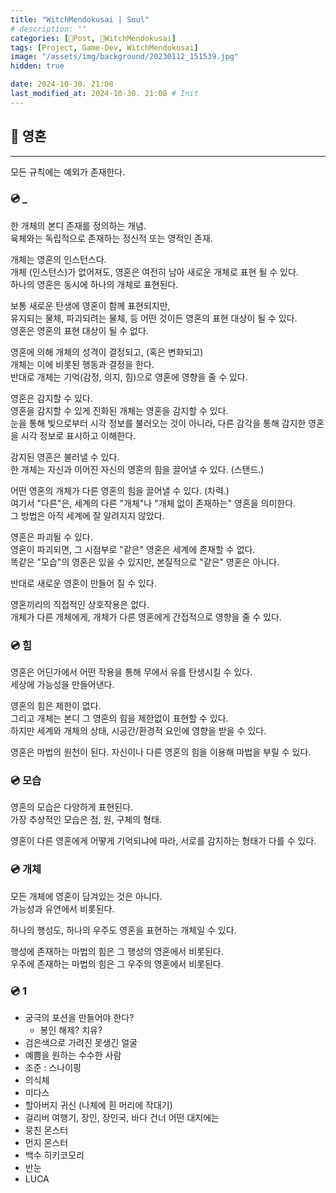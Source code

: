 ```yaml
---
title: "WitchMendokusai | Soul"
# description: ""
categories: [📀Post, 🥥WitchMendokusai]
tags: [Project, Game-Dev, WitchMendokusai]
image: "/assets/img/background/20230112_151539.jpg"
hidden: true

date: 2024-10-30. 21:08
last_modified_at: 2024-10-30. 21:08 # Init
---
```


## 📀 영혼

---

모든 규칙에는 예외가 존재한다.  

### 💿 _

한 개체의 본디 존재를 정의하는 개념.  
육체와는 독립적으로 존재하는 정신적 또는 영적인 존재.  

개체는 영혼의 인스턴스다.  
개체 (인스턴스)가 없어져도, 영혼은 여전히 남아 새로운 개체로 표현 될 수 있다.  
하나의 영혼은 동시에 하나의 개체로 표현된다.  

보통 새로운 탄생에 영혼이 함께 표현되지만,  
유지되는 물체, 파괴되려는 물체, 등 어떤 것이든 영혼의 표현 대상이 될 수 있다.  
영혼은 영혼의 표현 대상이 될 수 없다.  

영혼에 의해 개체의 성격이 결정되고, (혹은 변화되고)  
개체는 이에 비롯된 행동과 결정을 한다.  
반대로 개체는 기억(감정, 의지, 힘)으로 영혼에 영향을 줄 수 있다.  

영혼은 감지할 수 있다.  
영혼을 감지할 수 있게 진화된 개체는 영혼을 감지할 수 있다.  
눈을 통해 빛으로부터 시각 정보를 불러오는 것이 아니라, 다른 감각을 통해 감지한 영혼을 시각 정보로 표시하고 이해한다.  

감지된 영혼은 불러낼 수 있다.  
한 개체는 자신과 이어진 자신의 영혼의 힘을 끌어낼 수 있다. (스탠드.)  

어떤 영혼의 개체가 다른 영혼의 힘을 끌어낼 수 있다. (차력.)  
여기서 "다른"은, 세계의 다른 "개체"나 "개체 없이 존재하는" 영혼을 의미한다.  
그 방법은 아직 세계에 잘 알려지지 않았다.  

영혼은 파괴될 수 있다.  
영혼이 파괴되면, 그 시점부로 "같은" 영혼은 세계에 존재할 수 없다.  
똑같은 "모습"의 영혼은 있을 수 있지만, 본질적으로 "같은" 영혼은 아니다.  

반대로 새로운 영혼이 만들어 질 수 있다.  

영혼끼리의 직접적인 상호작용은 없다.  
개체가 다른 개체에게, 개체가 다른 영혼에게 간접적으로 영향을 줄 수 있다.  

### 💿 힘

영혼은 어딘가에서 어떤 작용을 통해 무에서 유를 탄생시킬 수 있다.  
세상에 가능성을 만들어낸다.  

영혼의 힘은 제한이 없다.  
그리고 개체는 본디 그 영혼의 힘을 제한없이 표현할 수 있다.  
하지만 세계와 개체의 상태, 시공간/환경적 요인에 영향을 받을 수 있다.  

영혼은 마법의 원천이 된다. 자신이나 다른 영혼의 힘을 이용해 마법을 부릴 수 있다.  

### 💿 모습

영혼의 모습은 다양하게 표현된다.  
가장 추상적인 모습은 점, 원, 구체의 형태.  

영혼이 다른 영혼에게 어떻게 기억되냐에 따라, 서로를 감지하는 형태가 다를 수 있다.  

### 💿 개체

모든 개체에 영혼이 담겨있는 것은 아니다.  
가능성과 유연에서 비롯된다.  

하나의 행성도, 하나의 우주도 영혼을 표현하는 개체일 수 있다.  

행성에 존재하는 마법의 힘은 그 행성의 영혼에서 비롯된다.  
우주에 존재하는 마법의 힘은 그 우주의 영혼에서 비롯된다.  

### 💿 1

- 궁극의 포션을 만들어야 한다?
  - 봉인 해제? 치유?
- 검은색으로 가려진 못생긴 얼굴
- 예쁨을 원하는 수수한 사람
- 조준 : 스나이핑
- 의식체
- 미다스
- 할아버지 귀신 (나체에 흰 머리에 작대기)
- 걸리버 여행기, 장인, 장인국, 바다 건너 어떤 대지에는
- 뭉친 몬스터
- 먼지 몬스터
- 백수 히키코모리
- 반눈
- LUCA
